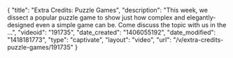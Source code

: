 {
    "title": "Extra Credits: Puzzle Games",
    "description": "This week, we dissect a popular puzzle game to show just how complex and elegantly-designed even a simple game can be. Come discuss the topic with us in the ...",
    "videoid": "191735",
    "date_created": "1406055192",
    "date_modified": "1418181773",
    "type": "captivate",
    "layout": "video",
    "url": "\/v\/extra-credits-puzzle-games\/191735"
}
